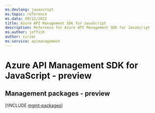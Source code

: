 ```yaml
---
ms.devlang: javascript
ms.topic: reference
ms.data: 09/12/2022
title: Azure API Management SDK for JavaScript
description: Reference for Azure API Management SDK for JavaScript
ms.author: jeffish
author: xirzec
ms.service: apimanagement
---
```

# Azure API Management SDK for JavaScript - preview

## Management packages - preview
[!INCLUDE [mgmt-packages](api-management-mgmt-index.md)]